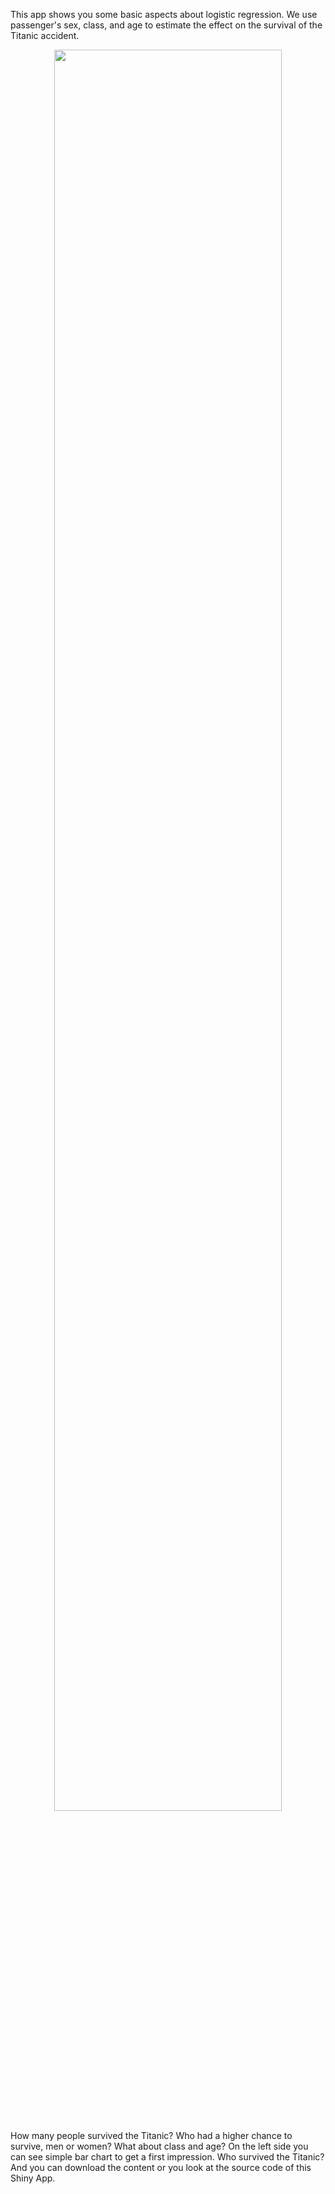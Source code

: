 This app shows you some basic aspects about logistic regression. We use passenger's sex, class, and age to estimate the effect on the survival of the Titanic accident.

<center>

<img src="http://edgar-treischl.de/wp-content/uploads/2021/04/Titanic.jpg" width="85%"/>

</center>

How many people survived the Titanic? Who had a higher chance to survive, men or women? What about class and age? On the left side you can see simple bar chart to get a first impression. Who survived the Titanic? And you can download the content or you look at the source code of this Shiny App.
